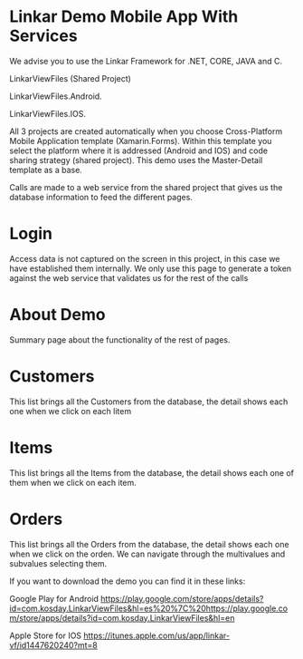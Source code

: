 # Linkar Demo Mobile App With Services

We advise you to use the Linkar Framework for .NET, CORE, JAVA and C.

LinkarViewFiles (Shared Project) 

LinkarViewFiles.Android. 

LinkarViewFiles.IOS. 


All 3 projects are created automatically when you choose Cross-Platform Mobile Application template (Xamarin.Forms). Within this template you select the platform where it is addressed (Android and IOS) and  code sharing strategy (shared project). This demo uses the Master-Detail template as a base.

Calls are made to a web service from the shared project that gives us the database information to feed the different pages.

# Login
Access data  is not captured on the screen in this project, in this case we have  established them internally. We only use this page to generate a token against the web service that validates us for the rest of the calls

# About Demo
Summary page about the functionality of the rest of pages.

# Customers
This list brings all the Customers from the database, the detail shows each one when we click on each litem

# Items
This list brings all the Items from the database, the detail shows each one of them when we click on each item.

# Orders
This list brings all the Orders from the database, the detail shows each one  when we click on the orden. We can navigate through the multivalues and subvalues  selecting them.


If you want to download the demo you can find it in these links:


Google Play for Android 
https://play.google.com/store/apps/details?id=com.kosday.LinkarViewFiles&hl=es%20%7C%20https://play.google.com/store/apps/details?id=com.kosday.LinkarViewFiles&hl=en

Apple Store for IOS
https://itunes.apple.com/us/app/linkar-vf/id1447620240?mt=8
